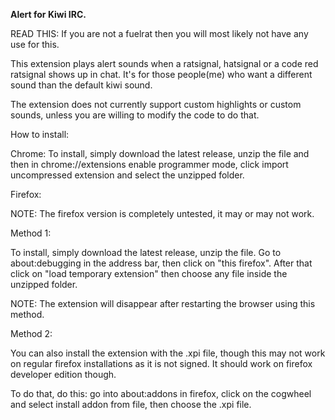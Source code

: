 <b>Alert for Kiwi IRC.</b>

READ THIS: If you are not a fuelrat then you will most likely not have any use for this.

This extension plays alert sounds when a ratsignal, hatsignal or a code red ratsignal shows up in chat. It's for those people(me) who want a different sound than the default kiwi sound.

The extension does not currently support custom highlights or custom sounds, unless you are willing to modify the code to do that.

How to install:

Chrome: To install, simply download the latest release, unzip the file and then in chrome://extensions enable programmer mode, click import uncompressed extension and select the unzipped folder.

Firefox:

NOTE: The firefox version is completely untested, it may or may not work.

Method 1:

To install, simply download the latest release, unzip the file. Go to about:debugging in the address bar, then click on "this firefox". After that click on "load temporary extension" then choose any file inside the unzipped folder.

NOTE: The extension will disappear after restarting the browser using this method.

Method 2:

You can also install the extension with the .xpi file, though this may not work on regular firefox installations as it is not signed. It should work on firefox developer edition though.

To do that, do this: go into about:addons in firefox, click on the cogwheel and select install addon from file, then choose the .xpi file.
